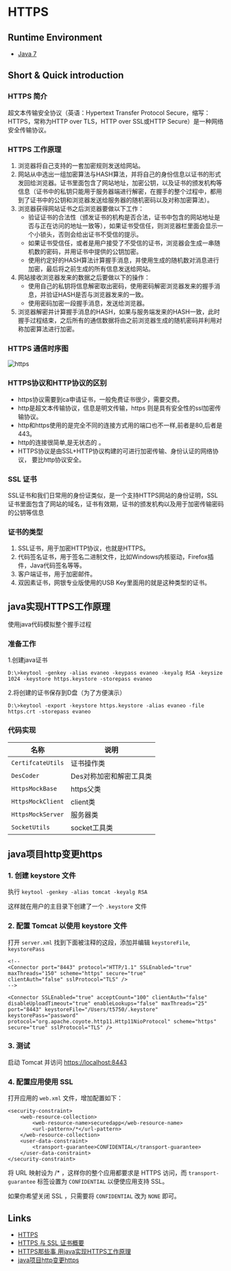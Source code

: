 # HTTPS

## Runtime Environment
- [Java 7](http://www.oracle.com/technetwork/java/javase/downloads/jdk7-downloads-1880260.html)

## Short & Quick introduction
### HTTPS 简介
超文本传输安全协议（英语：Hypertext Transfer Protocol Secure，缩写：HTTPS，常称为HTTP over TLS，HTTP over SSL或HTTP Secure）是一种网络安全传输协议。

### HTTPS 工作原理
1. 浏览器将自己支持的一套加密规则发送给网站。
1. 网站从中选出一组加密算法与HASH算法，并将自己的身份信息以证书的形式发回给浏览器。证书里面包含了网站地址，加密公钥，以及证书的颁发机构等信息（证书中的私钥只能用于服务器端进行解密，在握手的整个过程中，都用到了证书中的公钥和浏览器发送给服务器的随机密码以及对称加密算法）。
1. 浏览器获得网站证书之后浏览器要做以下工作：  
    - 验证证书的合法性（颁发证书的机构是否合法，证书中包含的网站地址是否与正在访问的地址一致等），如果证书受信任，则浏览器栏里面会显示一个小锁头，否则会给出证书不受信的提示。
    - 如果证书受信任，或者是用户接受了不受信的证书，浏览器会生成一串随机数的密码，并用证书中提供的公钥加密。
    - 使用约定好的HASH算法计算握手消息，并使用生成的随机数对消息进行加密，最后将之前生成的所有信息发送给网站。
1. 网站接收浏览器发来的数据之后要做以下的操作：
    - 使用自己的私钥将信息解密取出密码，使用密码解密浏览器发来的握手消息，并验证HASH是否与浏览器发来的一致。
    - 使用密码加密一段握手消息，发送给浏览器。
1. 浏览器解密并计算握手消息的HASH，如果与服务端发来的HASH一致，此时握手过程结束，之后所有的通信数据将由之前浏览器生成的随机密码并利用对称加密算法进行加密。

### HTTPS 通信时序图
![https](http://www.wailian.work/images/2018/03/15/https.png)

### HTTPS协议和HTTP协议的区别
- https协议需要到ca申请证书，一般免费证书很少，需要交费。
- http是超文本传输协议，信息是明文传输，https 则是具有安全性的ssl加密传输协议。
- http和https使用的是完全不同的连接方式用的端口也不一样,前者是80,后者是443。
- http的连接很简单,是无状态的 。
- HTTPS协议是由SSL+HTTP协议构建的可进行加密传输、身份认证的网络协议， 要比http协议安全。

### SSL 证书
SSL证书和我们日常用的身份证类似，是一个支持HTTPS网站的身份证明，SSL证书里面包含了网站的域名，证书有效期，证书的颁发机构以及用于加密传输密码的公钥等信息

### 证书的类型
1. SSL证书，用于加密HTTP协议，也就是HTTPS。
1. 代码签名证书，用于签名二进制文件，比如Windows内核驱动，Firefox插件，Java代码签名等等。
1. 客户端证书，用于加密邮件。
1. 双因素证书，网银专业版使用的USB Key里面用的就是这种类型的证书。

## java实现HTTPS工作原理
使用java代码模拟整个握手过程

### 准备工作
1.创建java证书
```
D:\>keytool -genkey -alias evaneo -keypass evaneo -keyalg RSA -keysize 1024 -keystore https.keystore -storepass evaneo
```

2.将创建的证书保存到D盘（为了方便演示）
```
D:\>keytool -export -keystore https.keystore -alias evaneo -file https.crt -storepass evaneo
```

### 代码实现
名称 | 说明
------|------
`CertifcateUtils` | 证书操作类
`DesCoder` | Des对称加密和解密工具类
`HttpsMockBase` | https父类
`HttpsMockClient` | client类
`HttpsMockServer` | 服务器类
`SocketUtils` | socket工具类

## java项目http变更https
### 1. 创建 keystore 文件
执行 ```keytool -genkey -alias tomcat -keyalg RSA```

这样就在用户的主目录下创建了一个 `.keystore` 文件

### 2. 配置 Tomcat 以使用 keystore 文件
打开 `server.xml` 找到下面被注释的这段，添加并编辑 `keystoreFile`, `keystorePass`
```
<!--
<Connector port="8443" protocol="HTTP/1.1" SSLEnabled="true"
maxThreads="150" scheme="https" secure="true"
clientAuth="false" sslProtocol="TLS" />
-->

<Connector SSLEnabled="true" acceptCount="100" clientAuth="false"
disableUploadTimeout="true" enableLookups="false" maxThreads="25"
port="8443" keystoreFile="/Users/t5750/.keystore" keystorePass="password"
protocol="org.apache.coyote.http11.Http11NioProtocol" scheme="https"
secure="true" sslProtocol="TLS" />
```

### 3. 测试
启动 Tomcat 并访问 [https://localhost:8443](https://localhost:8443)

### 4. 配置应用使用 SSL
打开应用的 `web.xml` 文件，增加配置如下：
```
<security-constraint>
	<web-resource-collection>
		<web-resource-name>securedapp</web-resource-name>
		<url-pattern>/*</url-pattern>
	</web-resource-collection>
	<user-data-constraint>
		<transport-guarantee>CONFIDENTIAL</transport-guarantee>
	</user-data-constraint>
</security-constraint>
```

将 URL 映射设为 /* ，这样你的整个应用都要求是 HTTPS 访问，而 `transport-guarantee` 标签设置为 `CONFIDENTIAL` 以便使应用支持 SSL。

如果你希望关闭 SSL ，只需要将 `CONFIDENTIAL` 改为 `NONE` 即可。

## Links
- [HTTPS](http://www.java2s.com/Tutorial/Java/0490__Security/0880__HTTPS.htm)
- [HTTPS 与 SSL 证书概要](http://www.runoob.com/w3cnote/https-ssl-intro.html)
- [HTTPS那些事 用java实现HTTPS工作原理](http://kingj.iteye.com/blog/2103662)
- [java项目http变更https](http://www.cnblogs.com/moon521/p/5948058.html)
